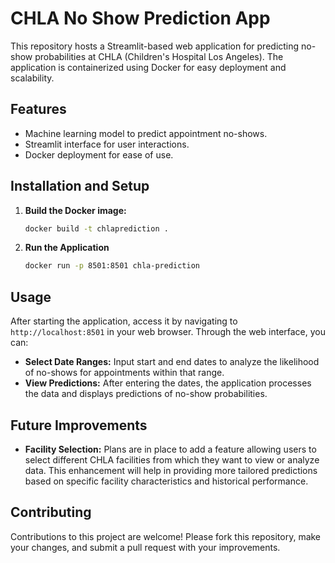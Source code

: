 # CHLA No Show Prediction App

This repository hosts a Streamlit-based web application for predicting no-show probabilities at CHLA (Children's Hospital Los Angeles). The application is containerized using Docker for easy deployment and scalability.

## Features

- Machine learning model to predict appointment no-shows.
- Streamlit interface for user interactions.
- Docker deployment for ease of use.

## Installation and Setup

1. **Build the Docker image:**
   ```bash
   docker build -t chlaprediction .
2. **Run the Application**
   ```bash
   docker run -p 8501:8501 chla-prediction

## Usage

After starting the application, access it by navigating to `http://localhost:8501` in your web browser. Through the web interface, you can:

- **Select Date Ranges:** Input start and end dates to analyze the likelihood of no-shows for appointments within that range.
- **View Predictions:** After entering the dates, the application processes the data and displays predictions of no-show probabilities.

## Future Improvements

- **Facility Selection:** Plans are in place to add a feature allowing users to select different CHLA facilities from which they want to view or analyze data. This enhancement will help in providing more tailored predictions based on specific facility characteristics and historical performance.

## Contributing

Contributions to this project are welcome! Please fork this repository, make your changes, and submit a pull request with your improvements.
